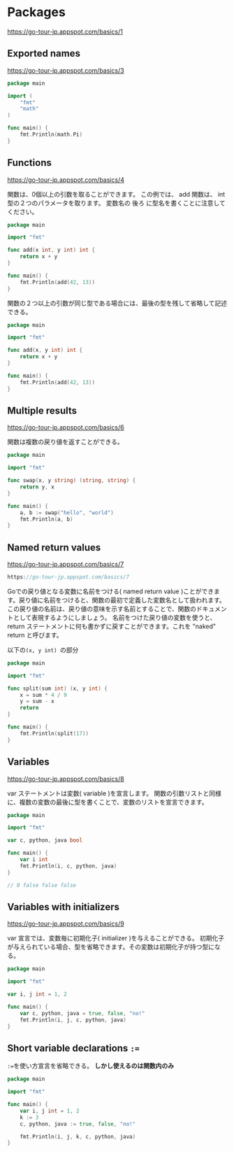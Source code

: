 # Packages

https://go-tour-jp.appspot.com/basics/1

## Exported names

https://go-tour-jp.appspot.com/basics/3

```go
package main

import (
	"fmt"
	"math"
)

func main() {
	fmt.Println(math.Pi)
}
```

## Functions

https://go-tour-jp.appspot.com/basics/4

関数は、0個以上の引数を取ることができます。
この例では、 add 関数は、 int 型の２つのパラメータを取ります。
変数名の 後ろ に型名を書くことに注意してください。

```go
package main

import "fmt"

func add(x int, y int) int {
	return x + y
}

func main() {
	fmt.Println(add(42, 13))
}
```

関数の２つ以上の引数が同じ型である場合には、最後の型を残して省略して記述できる。

```go
package main

import "fmt"

func add(x, y int) int {
	return x + y
}

func main() {
	fmt.Println(add(42, 13))
}
```

## Multiple results

https://go-tour-jp.appspot.com/basics/6

関数は複数の戻り値を返すことができる。

```go
package main

import "fmt"

func swap(x, y string) (string, string) {
	return y, x
}

func main() {
	a, b := swap("hello", "world")
	fmt.Println(a, b)
}
```

## Named return values

https://go-tour-jp.appspot.com/basics/7

```go
https://go-tour-jp.appspot.com/basics/7
```

Goでの戻り値となる変数に名前をつける( named return value )ことができます。戻り値に名前をつけると、関数の最初で定義した変数名として扱われます。
この戻り値の名前は、戻り値の意味を示す名前とすることで、関数のドキュメントとして表現するようにしましょう。
名前をつけた戻り値の変数を使うと、 return ステートメントに何も書かずに戻すことができます。これを "naked" return と呼びます。

以下の`(x, y int) `の部分

```go
package main

import "fmt"

func split(sum int) (x, y int) {
	x = sum * 4 / 9
	y = sum - x
	return
}

func main() {
	fmt.Println(split(17))
}
```

## Variables
https://go-tour-jp.appspot.com/basics/8

var ステートメントは変数( variable )を宣言します。 関数の引数リストと同様に、複数の変数の最後に型を書くことで、変数のリストを宣言できます。

```go
package main

import "fmt"

var c, python, java bool

func main() {
	var i int
	fmt.Println(i, c, python, java)
}

// 0 false false false
```

## Variables with initializers

https://go-tour-jp.appspot.com/basics/9

var 宣言では、変数毎に初期化子( initializer )を与えることができる。
初期化子が与えられている場合、型を省略できます。その変数は初期化子が持つ型になる。

```go
package main

import "fmt"

var i, j int = 1, 2

func main() {
	var c, python, java = true, false, "no!"
	fmt.Println(i, j, c, python, java)
}
```

## Short variable declarations `:=`

`:=`を使い方宣言を省略できる。
**しかし使えるのは関数内のみ**

```go
package main

import "fmt"

func main() {
	var i, j int = 1, 2
	k := 3
	c, python, java := true, false, "no!"

	fmt.Println(i, j, k, c, python, java)
}
```




